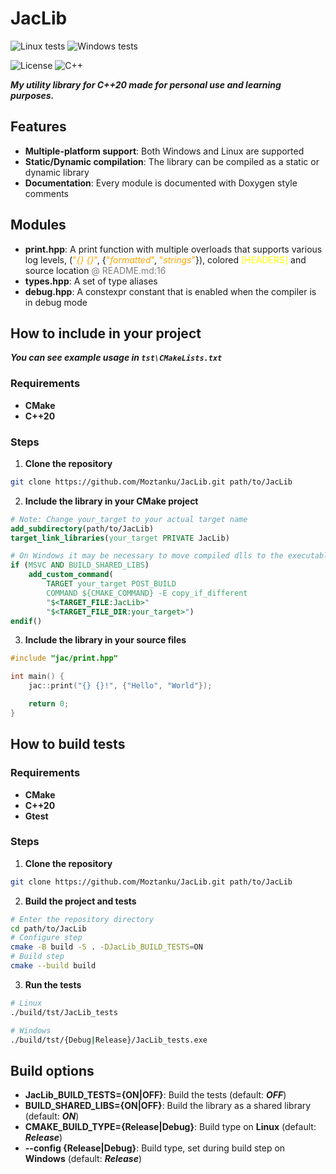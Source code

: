 # JacLib

![Linux tests](https://github.com/Moztanku/JacLib/actions/workflows/tests_linux.yaml/badge.svg?branch=main)
![Windows tests](https://github.com/Moztanku/JacLib/actions/workflows/tests_windows.yaml/badge.svg?branch=main)

![License](https://img.shields.io/github/license/Moztanku/JacLib)
![C++](https://img.shields.io/badge/C%2B%2B-20-blue)

***My utility library for C++20 made for personal use and learning purposes.***

## Features
- **Multiple-platform support**: Both Windows and Linux are supported
- **Static/Dynamic compilation**: The library can be compiled as a static or dynamic library
- **Documentation**: Every module is documented with Doxygen style comments

## Modules
- **print.hpp**: A print function with multiple overloads that supports various log levels, (<span style="color:orange">"*{} {}*"</span>, {<span style="color:orange">"*formatted*"</span>, <span style="color:orange">"*strings*"</span>}), colored <span style="color:yellow">[HEADERS]</span> and source location <span style="color:grey">@ README.md:16</span>
- **types.hpp**: A set of type aliases
- **debug.hpp**: A constexpr constant that is enabled when the compiler is in debug mode

## How to include in your project
***You can see example usage in `tst\CMakeLists.txt`***

### Requirements
- **CMake**
- **C++20**

### Steps
1. **Clone the repository**
```bash
git clone https://github.com/Moztanku/JacLib.git path/to/JacLib
```
2. **Include the library in your CMake project**
```cmake
# Note: Change your_target to your actual target name
add_subdirectory(path/to/JacLib)
target_link_libraries(your_target PRIVATE JacLib)

# On Windows it may be necessary to move compiled dlls to the executable directory
if (MSVC AND BUILD_SHARED_LIBS)
    add_custom_command(
        TARGET your_target POST_BUILD
        COMMAND ${CMAKE_COMMAND} -E copy_if_different
        "$<TARGET_FILE:JacLib>"
        "$<TARGET_FILE_DIR:your_target>")
endif()
```
3. **Include the library in your source files**
```cpp
#include "jac/print.hpp"

int main() {
    jac::print("{} {}!", {"Hello", "World"});

    return 0;
}
```

## How to build tests

### Requirements
- **CMake**
- **C++20**
- **Gtest**

### Steps
1. **Clone the repository**
```bash
git clone https://github.com/Moztanku/JacLib.git path/to/JacLib
```
2. **Build the project and tests**
```bash
# Enter the repository directory
cd path/to/JacLib
# Configure step
cmake -B build -S . -DJacLib_BUILD_TESTS=ON
# Build step
cmake --build build
```
3. **Run the tests**
```bash
# Linux
./build/tst/JacLib_tests

# Windows
./build/tst/{Debug|Release}/JacLib_tests.exe
```

## Build options
- **JacLib_BUILD_TESTS={ON|OFF}**: Build the tests (default: ***OFF***)
- **BUILD_SHARED_LIBS={ON|OFF}**: Build the library as a shared library (default: ***ON***)
- **CMAKE_BUILD_TYPE={Release|Debug}**: Build type on **Linux** (default: ***Release***)
- **--config {Release|Debug}**: Build type, set during build step on **Windows** (default: ***Release***)
